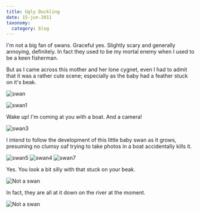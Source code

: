 ```yaml
---
title: Ugly Duckling
date: 15-jun-2011
taxonomy:
  category: blog
---
```


I'm not a big fan of swans.  Graceful yes.  Slightly scary and generally annoying, definitely.  In fact they used to be my mortal enemy when I used to be a keen fisherman.  

But as I came across this mother and her lone cygnet, even I had to admit that it was a rather cute scene; especially as the baby had a feather stuck on it's beak.

![swan](http://www.leighhowells.com/wp-content/uploads/2011/06/swan0.jpg)

![swan1](http://www.leighhowells.com/wp-content/uploads/2011/06/swan1.jpg)

Wake up!  I'm coming at you with a boat. And a camera!

![swan3](http://www.leighhowells.com/wp-content/uploads/2011/06/swan3.jpg)

I intend to follow the development of this little baby swan as it grows, presuming no clumsy oaf trying to take photos in a boat accidentally kills it.

![swan5](http://www.leighhowells.com/wp-content/uploads/2011/06/swan5.jpg)
![swan4](http://www.leighhowells.com/wp-content/uploads/2011/06/swan4.jpg)
![swan7](http://www.leighhowells.com/wp-content/uploads/2011/06/swan7.jpg)

Yes.  You look a bit silly with that stuck on your beak.

![Not a swan](http://www.leighhowells.com/wp-content/uploads/2011/06/swan8.jpg)

In fact, they are all at it down on the river at the moment.

![Not a swan](http://www.leighhowells.com/wp-content/uploads/2011/06/swan9.jpg)
